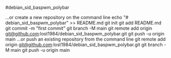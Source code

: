 #debian_sid_baspwm_polybar

…or create a new repository on the command line
echo "# debian_sid_baspwm_polybar" >> README.md
git init
git add README.md
git commit -m "first commit"
git branch -M main
git remote add origin git@github.com:lost1984/debian_sid_baspwm_polybar.git
git push -u origin main
…or push an existing repository from the command line
git remote add origin git@github.com:lost1984/debian_sid_baspwm_polybar.git
git branch -M main
git push -u origin main
